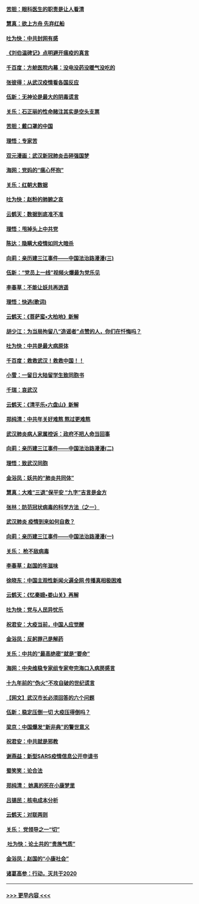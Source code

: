#### [苦胆：眼科医生的职责是让人看清](../pages/nsc993/n11853840.md?t=02090911) 
#### [慧真：欲上方舟 先弃红船](../pages/nsc993/n11853483.md?t=02090911) 
#### [吐为快：中共封网有感](../pages/nsc993/n11852575.md?t=02090911) 
#### [《刘伯温碑记》点明避开瘟疫的真言](../pages/nsc993/n11852128.md?t=02090911) 
#### [千百度：方舱医院内幕：没电没药没暖气没吃的](../pages/nsc993/n11850211.md?t=02090911) 
#### [张彼得：从武汉疫情看各国反应](../pages/nsc993/n11850102.md?t=02090911) 
#### [伍新：无神论是最大的阴毒谎言](../pages/nsc993/n11846129.md?t=02090911) 
#### [关乐：石正丽的性命赌注其实是空头支票](../pages/nsc993/n11846109.md?t=02090911) 
#### [苦胆：戴口罩的中国](../pages/nsc993/n11845576.md?t=02090911) 
#### [理悟：专家苦](../pages/nsc993/n11845564.md?t=02090911) 
#### [双元漫画：武汉新冠肺炎击碎强国梦](../pages/nsc993/n11843320.md?t=02090911) 
#### [海网：党妈的“瘟心怀抱”](../pages/nsc993/n11840740.md?t=02090911) 
#### [关乐：红朝大数据](../pages/nsc993/n11840675.md?t=02090911) 
#### [吐为快：赵粉的肺腑之哀](../pages/nsc993/n11840618.md?t=02090911) 
#### [云鹤天：数据到底准不准](../pages/nsc993/n11840325.md?t=02090911) 
#### [理悟：甩掉头上中共党](../pages/nsc993/n11838826.md?t=02090911) 
#### [陈达：隐瞒大疫情如同大暗杀](../pages/nsc993/n11838771.md?t=02090911) 
#### [向莉：亲历建三江事件——中国法治路漫漫(三)](../pages/nsc993/n11831825.md?t=02090911) 
#### [伍新：“党员上一线”视频火爆最为党乐见](../pages/nsc993/n11838200.md?t=02090911) 
#### [李春草：不能让妖共再逍遥](../pages/nsc993/n11838102.md?t=02090911) 
#### [理悟：快逃(歌词)](../pages/nsc993/n11838083.md?t=02090911) 
#### [云鹤天：《菩萨蛮▪大柏地》新解](../pages/nsc993/n11838059.md?t=02090911) 
#### [胡少江：为当局拘留八“造谣者”点赞的人，你们在忏悔吗？](../pages/nsc993/n11836801.md?t=02090911) 
#### [吐为快：中共是最大病原体](../pages/nsc993/n11836748.md?t=02090911) 
#### [千百度：救救武汉！救救中国！！](../pages/nsc993/n11836145.md?t=02090911) 
#### [小雪：一留日大陆留学生致同胞书](../pages/nsc993/n11834624.md?t=02090911) 
#### [千瑞：哀武汉](../pages/nsc993/n11833647.md?t=02090911) 
#### [云鹤天：《清平乐▪六盘山》新解](../pages/nsc993/n11833611.md?t=02090911) 
#### [郑纯清：中共年关好难熬 熬过更难熬](../pages/nsc993/n11833489.md?t=02090911) 
#### [武汉肺炎病人家属控诉：政府不把人命当回事](../pages/nsc993/n11833205.md?t=02090911) 
#### [向莉：亲历建三江事件——中国法治路漫漫(二)](../pages/nsc993/n11829102.md?t=02090911) 
#### [理悟：致武汉同胞](../pages/nsc993/n11831522.md?t=02090911) 
#### [金浴凤：妖共的“肺炎共同体”](../pages/nsc993/n11829448.md?t=02090911) 
#### [慧真：大难“三退”保平安 “九字”吉言是金方](../pages/nsc993/n11829501.md?t=02090911) 
#### [张林：防范冠状病毒的科学方法（之一）](../pages/nsc993/n11828618.md?t=02090911) 
#### [武汉肺炎 疫情到来如何自救？](../pages/nsc993/n11827632.md?t=02090911) 
#### [向莉：亲历建三江事件——中国法治路漫漫(一)](../pages/nsc993/n11827190.md?t=02090911) 
#### [关乐： 枪不敌病毒](../pages/nsc993/n11826746.md?t=02090911) 
#### [李春草：赵国的年滋味](../pages/nsc993/n11826321.md?t=02090911) 
#### [徐晓东：中国主观性新闻火遍全网 传播真相极困难](../pages/nsc993/n11826508.md?t=02090911) 
#### [云鹤天：《忆秦娥▪娄山关》再解](../pages/nsc993/n11824682.md?t=02090911) 
#### [吐为快：党与人民异忧乐](../pages/nsc993/n11824660.md?t=02090911) 
#### [祝君安：大疫当前，中国人应觉醒](../pages/nsc993/n11821946.md?t=02090911) 
#### [金浴凤：反躬罪己是解药](../pages/nsc993/n11820280.md?t=02090911) 
#### [关乐：中共的“最高绝密”就是“要命”](../pages/nsc993/n11816946.md?t=02090911) 
#### [海网：中央维稳专家组专家夸完海口入病房感言](../pages/nsc993/n11815138.md?t=02090911) 
#### [十九年前的“伪火”不攻自破的世纪谎言](../pages/nsc993/n11813238.md?t=02090911) 
#### [【网文】武汉市长必须回答的六个问题](../pages/nsc993/n11813848.md?t=02090911) 
#### [伍新：稳定压倒一切 大疫压得倒吗？](../pages/nsc993/n11812634.md?t=02090911) 
#### [梁京：中国爆发“新非典”的警世意义](../pages/nsc993/n11812554.md?t=02090911) 
#### [祝君安：中共就是邪教](../pages/nsc993/n11812431.md?t=02090911) 
#### [谢燕益：新型SARS疫情信息公开申请书](../pages/nsc993/n11808840.md?t=02090911) 
#### [蜀笑笑：论合法](../pages/nsc993/n11808064.md?t=02090911) 
#### [郑纯清： 她真的死在小康梦里](../pages/nsc993/n11806623.md?t=02090911) 
#### [吕锡民：核电成本分析](../pages/nsc993/n11806284.md?t=02090911) 
#### [云鹤天：对联两则](../pages/nsc993/n11805957.md?t=02090911) 
#### [关乐： 党领导之一“切”](../pages/nsc993/n11804505.md?t=02090911) 
#### [ 吐为快：论土共的“贵族气质”](../pages/nsc993/n11804490.md?t=02090911) 
#### [金浴凤：赵国的“小康社会”](../pages/nsc993/n11804452.md?t=02090911) 
#### [诸葛高参：行动，灭共于2020](../pages/nsc993/n11804120.md?t=02090911) 

----
#### [ >>> 更早内容 <<< ](../indexes/nsc993-earlier.md)
